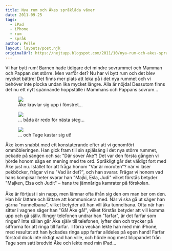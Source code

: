 ```yaml
---
title: Nya rum och Åkes språklåda växer
date: 2011-09-25
tags: 
  - iPad
  - iPhone
  - rum
  - språk	
author: Pelle
layout: layouts/post.njk
originalUrl: https://nejtupp.blogspot.com/2011/10/nya-rum-och-akes-spraklada-vaxer.html
---
```


Vi har bytt rum! Barnen hade tidigare det mindre sovrummet och Mamman och Pappan det större. Men varför det? Nu har vi bytt rum och det blev mycket bättre! Det finns mer plats att leka på i det nya rummet och vi behöver inte plocka undan lika mycket längre. Alla är nöjda! Dessutom finns det nu ett nytt spännande hoppställe i Mammans och Pappans sovrum...

<figure>
	<img src="../../../img/2011/09/Hemmakring-_MG_9056.jpg">
	<figcaption>Åke kravlar sig upp i fönstret...</figcaption>
</figure>

<figure>
	<img src="../../../img/2011/09/Hemmakring-_MG_9075.jpg">
	<figcaption>... båda är redo för nästa steg...</figcaption>
</figure>

<figure>
	<img src="../../../img/2011/09/Hemmakring-_MG_9060.jpg">
	<figcaption>... och Tage kastar sig ut!</figcaption>
</figure>Åke kom snabbt med ett konstaterande efter att vi genomfört ommöbleringen. Han gick fram till sin spjälsäng i det nya större rummet, pekade på sängen och sa: "Där sover Åke"! Det var den första gången vi hörde honom säga en mening med tre ord. Språkligt går det väldigt fort med Åke just nu. Istället för att fråga honom "Var är moroten"? när vi läser pekböcker, frågar vi nu "Vad är det?", och han svarar. Frågar vi honom vad hans kompisar heter svarar han "Majki, Esla, Judi" vilket förstås betyder "Majken, Elsa och Judit" – hans tre jämnåriga kamrater på förskolan.<br><br>Åke är förtjust i sin napp, men lämnar ofta ifrån sig den om man ber om den. Han blir lättare och lättare att kommunicera med. När vi ska gå ut säger han gärna "nunnelbana", vilket betyder att han vill åka tunnelbana. Ofta när han sitter i vagnen säger han "Gå! Åke gå!", vilket förstås betyder att vill komma upp och gå själv. Ringer telefonen undrar han "farfar", är det farfar som ringer? Inte sällan går Åke själv till telefonen, lyfter den och trycker på siffrorna för att ringa till farfar.  I förra veckan lekte han med min iPhone, med resultat att han lyckades ringa upp farfar alldeles på egen hand! Farfar förstod dock inte riktigt vad han ville, och hörde nog mest blippandet från Tage som satt bredvid Åke och lekte med min iPad...
